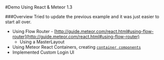 #Demo Using React & Meteor 1.3

###Overview
Tried to update the previous example and it was just easier to start all over.

* Using Flow Router - [http://guide.meteor.com/react.html#using-flow-router](http://guide.meteor.com/react.html#using-flow-router)
  * Using a MasterLayout
* Using Meteor React Containers, creating [`container components`](http://guide.meteor.com/react.html#using-createContainer)
* Implemented Custom Login UI
